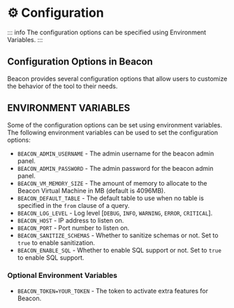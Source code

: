 # ⚙️ Configuration

::: info
The configuration options can be specified using Environment Variables.
:::

## Configuration Options in Beacon

Beacon provides several configuration options that allow users to customize the behavior of the tool to their needs.

## ENVIRONMENT VARIABLES

Some of the configuration options can be set using environment variables. The following environment variables can be used to set the configuration options:

- `BEACON_ADMIN_USERNAME` - The admin username for the beacon admin panel.
- `BEACON_ADMIN_PASSWORD` - The admin password for the beacon admin panel.
- `BEACON_VM_MEMORY_SIZE` - The amount of memory to allocate to the Beacon Virtual Machine in MB (default is 4096MB).
- `BEACON_DEFAULT_TABLE` - The default table to use when no table is specified in the `from` clause of a query.
- `BEACON_LOG_LEVEL` - Log level [`DEBUG`, `INFO`, `WARNING`, `ERROR`, `CRITICAL`].
- `BEACON_HOST` - IP address to listen on.
- `BEACON_PORT` - Port number to listen on.
- `BEACON_SANITIZE_SCHEMAS` - Whether to sanitize schemas or not. Set to `true` to enable sanitization.
- `BEACON_ENABLE_SQL` - Whether to enable SQL support or not. Set to `true` to enable SQL support.

### Optional Environment Variables

- `BEACON_TOKEN=YOUR_TOKEN` - The token to activate extra features for Beacon.
